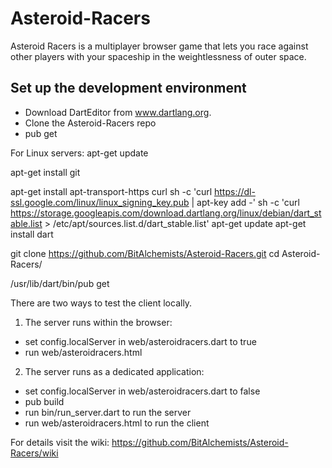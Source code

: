 Asteroid-Racers
===============

Asteroid Racers is a multiplayer browser game that lets you race against other players with your spaceship in the weightlessness of outer space.

Set up the development environment
----------------------------------
- Download DartEditor from www.dartlang.org.
- Clone the Asteroid-Racers repo
- pub get

For Linux servers:
apt-get update

apt-get install git 

apt-get install apt-transport-https curl
sh -c 'curl https://dl-ssl.google.com/linux/linux_signing_key.pub | apt-key add -'
sh -c 'curl https://storage.googleapis.com/download.dartlang.org/linux/debian/dart_stable.list > /etc/apt/sources.list.d/dart_stable.list'
apt-get update
apt-get install dart

git clone https://github.com/BitAlchemists/Asteroid-Racers.git
cd Asteroid-Racers/

/usr/lib/dart/bin/pub get

There are two ways to test the client locally.

1) The server runs within the browser:
- set config.localServer in web/asteroidracers.dart to true
- run web/asteroidracers.html

2) The server runs as a dedicated application:
- set config.localServer in web/asteroidracers.dart to false
- pub build
- run bin/run_server.dart to run the server
- run web/asteroidracers.html to run the client

For details visit the wiki: https://github.com/BitAlchemists/Asteroid-Racers/wiki


